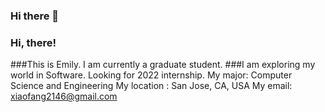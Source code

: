 ### Hi there 👋

<!--
**emilylxf/emilylxf** is a ✨ _special_ ✨ repository because its `README.md` (this file) appears on your GitHub profile.

Here are some ideas to get you started:

- 🔭 I’m currently working on ...
- 🌱 I’m currently learning ...
- 👯 I’m looking to collaborate on ...
- 🤔 I’m looking for help with ...
- 💬 Ask me about ...
- 📫 How to reach me: ...
- 😄 Pronouns: ...
- ⚡ Fun fact: ...
-->

### Hi, there!
###This is Emily.
I am currently a graduate student. 
###I am exploring my world in Software. 
Looking for 2022 internship. 
My major:            Computer Science and Engineering
My location :       San Jose, CA, USA
My email:            xiaofang2146@gmail.com
